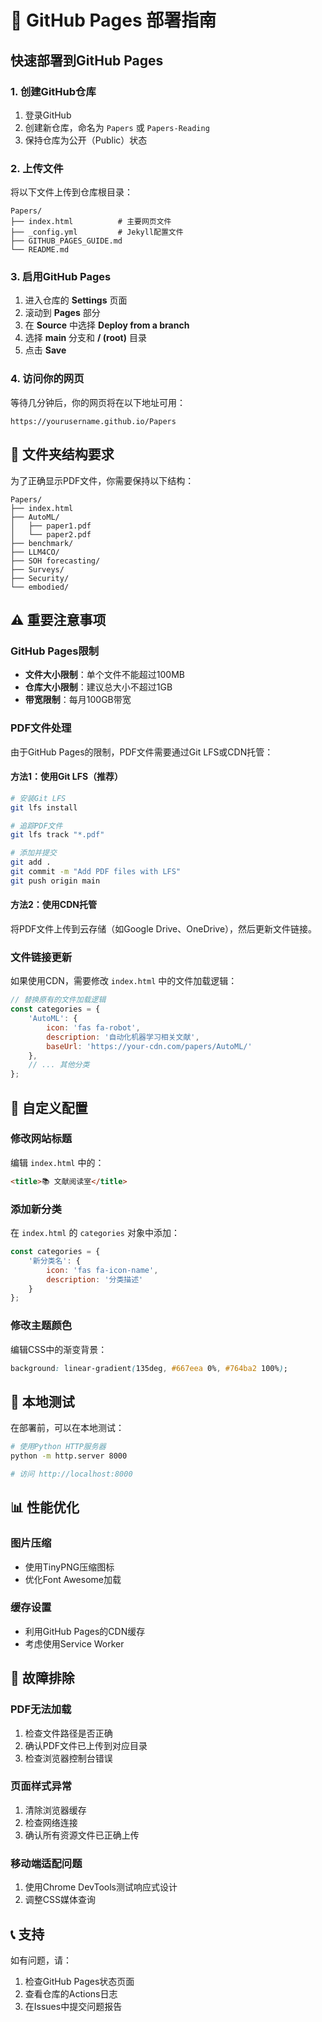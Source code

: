 # 🚀 GitHub Pages 部署指南

## 快速部署到GitHub Pages

### 1. 创建GitHub仓库

1. 登录GitHub
2. 创建新仓库，命名为 `Papers` 或 `Papers-Reading`
3. 保持仓库为公开（Public）状态

### 2. 上传文件

将以下文件上传到仓库根目录：

```
Papers/
├── index.html          # 主要网页文件
├── _config.yml         # Jekyll配置文件
├── GITHUB_PAGES_GUIDE.md
└── README.md
```

### 3. 启用GitHub Pages

1. 进入仓库的 **Settings** 页面
2. 滚动到 **Pages** 部分
3. 在 **Source** 中选择 **Deploy from a branch**
4. 选择 **main** 分支和 **/ (root)** 目录
5. 点击 **Save**

### 4. 访问你的网页

等待几分钟后，你的网页将在以下地址可用：
```
https://yourusername.github.io/Papers
```

## 📁 文件夹结构要求

为了正确显示PDF文件，你需要保持以下结构：

```
Papers/
├── index.html
├── AutoML/
│   ├── paper1.pdf
│   └── paper2.pdf
├── benchmark/
├── LLM4CO/
├── SOH forecasting/
├── Surveys/
├── Security/
└── embodied/
```

## ⚠️ 重要注意事项

### GitHub Pages限制
- **文件大小限制**：单个文件不能超过100MB
- **仓库大小限制**：建议总大小不超过1GB
- **带宽限制**：每月100GB带宽

### PDF文件处理
由于GitHub Pages的限制，PDF文件需要通过Git LFS或CDN托管：

#### 方法1：使用Git LFS（推荐）
```bash
# 安装Git LFS
git lfs install

# 追踪PDF文件
git lfs track "*.pdf"

# 添加并提交
git add .
git commit -m "Add PDF files with LFS"
git push origin main
```

#### 方法2：使用CDN托管
将PDF文件上传到云存储（如Google Drive、OneDrive），然后更新文件链接。

### 文件链接更新
如果使用CDN，需要修改 `index.html` 中的文件加载逻辑：

```javascript
// 替换原有的文件加载逻辑
const categories = {
    'AutoML': {
        icon: 'fas fa-robot',
        description: '自动化机器学习相关文献',
        baseUrl: 'https://your-cdn.com/papers/AutoML/'
    },
    // ... 其他分类
};
```

## 🎨 自定义配置

### 修改网站标题
编辑 `index.html` 中的：
```html
<title>📚 文献阅读室</title>
```

### 添加新分类
在 `index.html` 的 `categories` 对象中添加：

```javascript
const categories = {
    '新分类名': {
        icon: 'fas fa-icon-name',
        description: '分类描述'
    }
};
```

### 修改主题颜色
编辑CSS中的渐变背景：
```css
background: linear-gradient(135deg, #667eea 0%, #764ba2 100%);
```

## 🔧 本地测试

在部署前，可以在本地测试：

```bash
# 使用Python HTTP服务器
python -m http.server 8000

# 访问 http://localhost:8000
```

## 📊 性能优化

### 图片压缩
- 使用TinyPNG压缩图标
- 优化Font Awesome加载

### 缓存设置
- 利用GitHub Pages的CDN缓存
- 考虑使用Service Worker

## 🐛 故障排除

### PDF无法加载
1. 检查文件路径是否正确
2. 确认PDF文件已上传到对应目录
3. 检查浏览器控制台错误

### 页面样式异常
1. 清除浏览器缓存
2. 检查网络连接
3. 确认所有资源文件已正确上传

### 移动端适配问题
1. 使用Chrome DevTools测试响应式设计
2. 调整CSS媒体查询

## 📞 支持

如有问题，请：
1. 检查GitHub Pages状态页面
2. 查看仓库的Actions日志
3. 在Issues中提交问题报告